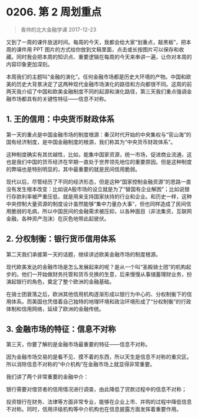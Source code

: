 # 0206. 第 2 周划重点

> 香帅的北大金融学课
2017-12-23

又到了一周的课件放送时间。每周的今天，我都会给大家“划重点，敲黑板”，把本周的课件用 PPT 图片的方式给你放到文稿里面，点击或长按图片可以保存和收藏。同时我会把本周的知识点、重要逻辑在每周的今天来串讲一遍，让你对本周的内容印象更加深刻。

本周我们的主题叫“金融的演化”。任何金融市场都是历史大环境的产物。中国和欧美的历史大背景决定了这两种现代金融市场演化的路径和方向都很不同。这周的前两天我介绍了中国和欧美金融制度不同的起源和演化路径，第三天我们重点强调金融市场都具有的关键性特征——信息不对称。

## 1. 王的信用：中央货币财政体系

第一天的重点是中国金融市场的制度根源：秦汉时代开始的中央集权与“官山海”的国有经济制度，是中国金融制度的根源，我们称其为“中央货币财政体系”。

这种制度确实有其优越性，比如，能集中国家资源，统一市场，促进商业流通，这也是我们中国的货币经济在早期一直处于世界领先地位的重要原因。但是这种制度的弊端也是特别明显的，其中最重要的就是民间信用脆弱。

现代以后，尽管经历了不同的经济形态，但是这种“国家控制金融资源”的思路一直没有发生根本改变：比如说A股市场的设立就是为了“替国有企业解困”；比如说银行存款利率被严重压低，就是用来支持国家扶持的行业和企业。和历史一样，这种中央控制大量资源的制度设计虽然能够“集中力量办大事”，但也同样造成了民间信用脆弱的毛病，所以中国民间的金融需求被压抑，以各种面目（非法集资，互联网金融，各种资产泡沫）在灰色地带此起彼伏。

## 2. 分权制衡：银行货币信用体系

第二天我们承接第一天的话题，继续讲述欧美金融市场的制度根源。

现代欧美发达的金融市场是怎么发展起来的呢？是从一个叫“圣殿骑士团”的机构起步的。他们一开始做财务托管和货币兑换的生意，后来慢慢从事储蓄理财业务，扮演起银行的角色，奠定了整个欧洲的金融基础。

在骑士团衰落之后，欧洲其他信用机构逐渐形成以银行为中心的、分权制衡下的信用体系。而美国也凭借着自己独特的地理环境和政治环境形成了“分权制衡”的行政体制和信用网络，延续了欧洲的金融传统。

## 3. 金融市场的特征：信息不对称

第三天，你要了解的是金融市场最重要的特征——信息不对称。

因为金融市场交易的是看不见、摸不着的东西，所以天生是信息不对称的重灾区。所以消除信息不对称的“中介机构”在金融市场上就显得非常重要。

我们讲了两个非常重要的金融中介：

银行需要对借贷者的信用情况进行调查，由此降低了贷款过程中的信息不对称；

投资银行在财务、法律等方面非常专业，能够在企业上市、并购的过程中降低信息不对称。同时，信用评级机构等中介机构也在信息披露方面发挥着重要作用。